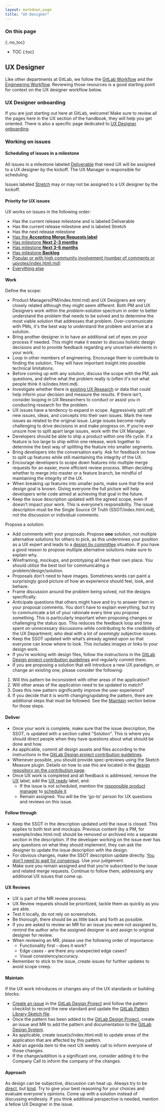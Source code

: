 ```yaml
---
layout: markdown_page
title: "UX Designer"
---
```


### On this page

{:.no_toc}

- TOC
{:toc}

## UX Designer

Like other departments at GitLab, we follow the [GitLab Workflow](https://github.com/daijapan/test/tree/master/communication/#everything-starts-with-an-issue/index.html.md) and the [Engineering Workflow](https://github.com/daijapan/test/tree/master/engineering/workflow/index.html.md/index.html.md). Reviewing those resources is a good starting point for context on the UX designer workflow below.

### UX Designer onboarding

If you are just starting out here at GitLab, welcome! Make sure to review all the pages here in the UX section of the handbook, they will help you get oriented. There is also a specific page dedicated to [UX Designer onboarding](https://github.com/daijapan/test/tree/master/engineering/ux/uxdesigner-onboarding/index.html.md).

### Working on issues

#### Scheduling of issues in a milestone
All issues in a milestone labeled [Deliverable](https://gitlab.com/groups/gitlab-org/issues?state=opened&label_name%5B%5D=Deliverable/index.html.md) that need UX will be assigned to a UX designer by the kickoff. The UX Manager is responsible for scheduling.

Issues labeled [Stretch](https://gitlab.com/groups/gitlab-org/-/issues?scope=all&utf8=%E2%9C%93&state=opened&label_name[]=Stretch/index.html.md) may or may not be assigned to a UX designer by the kickoff. 

#### Priority for UX issues
UX works on issues in the following order:
* Has the current release milestone and is labeled Deliverable
* Has the current release milestone and is labeled Stretch
* Has the next release milestone
* [Has the **Accepting Merge Requests label**](https://gitlab.com/groups/gitlab-org/-/issues?scope=all&utf8=%E2%9C%93&state=opened&label_name[]=Accepting%20Merge%20Requests/index.html.md)
* [Has milestone **Next 2-3 months**](https://gitlab.com/groups/gitlab-org/issues?scope=all&state=opened&utf8=%E2%9C%93&milestone_title=Next+2-3+months&label_name%5B%5D=UX/index.html.md)
* [Has milestone **Next 3-6 months**](https://gitlab.com/groups/gitlab-org/issues?scope=all&state=opened&utf8=%E2%9C%93&milestone_title=Next+3-6+months&label_name%5B%5D=UX/index.html.md)
* [Has milestone **Backlog**](https://gitlab.com/groups/gitlab-org/issues?scope=all&state=opened&utf8=%E2%9C%93&milestone_title=Backlog&label_name%5B%5D=UX/index.html.md)
* [Popular or with high community involvement (number of comments or upvotes/index.html.md)](https://gitlab.com/groups/gitlab-org/issues?label_name%5B%5D=UX&scope=all&sort=upvotes_desc&state=opened/index.html.md)
* [Everything else](https://gitlab.com/groups/gitlab-org/-/issues?scope=all&utf8=%E2%9C%93&state=opened&label_name[]=UX/index.html.md)

#### Work
Define the scope:
* Product Managers(PM/index.html.md) and UX Designers are very closely related although they might seem different. Both PM and UX Designers work within the _problem–solution_ spectrum in order to better understand the problem that needs to be solved and to determine the most viable solution that addresses that problem. Over-communicate with PMs, it's the best way to understand the problem and arrive at a solution.
* Bring another designer in to have an additional set of eyes on your process if needed. This might make it easier to discuss holistic design decisions and to provide feedback regarding any uncertain elements in your work.
* Loop in other members of engineering. Encourage them to contribute to finding the solution. They will have important insight into possible technical limitations.
* Before coming up with any solution, discuss the scope with the PM, ask questions, and define what the problem really is (often it's not what people think it is/index.html.md).
* Investigate whether there is [existing UX Research](https://github.com/daijapan/test/tree/master/engineering/ux/ux-research#ux-research-archive/index.html.md) or data that could help inform your decision and measure the results. If there isn't, consider looping in UX Researchers to conduct or assist you in conducting research for the problem.
* UX issues have a tendency to expand in scope. Aggressively split off new issues, ideas, and concepts into their own issues. Mark the new issues as related to the original issue. Large issues become really challenging to drive decisions in and make progress on. If you’re ever unsure how to split apart large issues, work with the UX Manager.
* Developers should be able to ship a product within one life cycle. If a feature is too large to ship within one release, work together to determine the best way of splitting the feature into smaller segments.
* Bring developers into the conversation early. Ask for feedback on how to split up features while still maintaining the integrity of the UX.
* Encourage developers to scope down features into multiple merge requests for an easier, more efficient review process. When deciding whether to merge into master or a feature branch, be mindful of maintaining the integrity of the UX.
* When breaking up features into smaller parts, make sure that the end design goal is known. Giving everyone the full picture will help developers write code aimed at achieving that goal in the future.
* Keep the issue description updated with the agreed scope, even if doesn’t impact your work. This is everyone’s responsibility. The issue description must be the Single Source Of Truth (SSOT/index.html.md), not the discussion or individual comments.

Propose a solution:
* Add comments with your proposals. Propose **one** solution, not multiple alternative solutions for others to pick, as this undermines your position as a UX expert and leads to a [design by committee](https://en.wikipedia.org/wiki/Design_by_committee/index.html.md) situation. If you have a good reason to propose multiple alternative solutions make sure to explain why.
* Wireframing, mockups, and prototyping all have their own place. You should utilize the best tool for communicating a problem/design/solution.
* Proposals don't need to have images. Sometimes words can paint a surprisingly good picture of how an experience should feel, look, and behave.
* Frame discussion around the problem being solved, not the designs specifically.
* Anticipate questions that others might have and try to answer them in your proposal comments. You don’t have to explain everything, but try to communicate a bit of your rationale every time you propose something. This is particularly important when proposing changes or challenging the status quo. This reduces the feedback loop and time spent on unnecessary discussions while contributing to the credibility of the UX Department, who deal with a lot of *seemingly* subjective issues.
* Keep the SSOT updated with what’s already agreed upon so that everyone can know where to look. This includes images or links to your design work.
* If you’re working with design files, follow the instructions in the [GitLab Design project contribution guidelines][gitlab-design-project-contribution-guidelines] and regularly commit them.
* If you are proposing a solution that will introduce a new UX paradigm, or change an existing one, please consider the following: 
1. Will this pattern be inconsistent with other areas of the application? 
1. Will other areas of the application need to be updated to match? 
1. Does this new pattern significantly improve the user experience? 
1. If you decide that it is worth changing/updating the pattern, there are additional steps that must be followed. See the [Maintain](https://github.com/daijapan/test/tree/master/engineering/ux/ux-designer#maintain/index.html.md) section below for those steps.

#### Deliver

* Once your work is complete, make sure that the issue description, the SSOT, is updated with a section called "Solution". This is where you should direct people when they have questions about what should be done and how.
* As applicable, commit all design assets and files according to the instructions in the [GitLab Design project contribution guidelines][gitlab-design-project-contribution-guidelines].
* Whenever possible, you should provide spec-previews using the Sketch Measure plugin. Details on how to use this are located in the [design repository on the contribution page](https://gitlab.com/gitlab-org/gitlab-design/blob/master/CONTRIBUTING.md#superpowers-/index.html.md).
* Once UX work is completed and all feedback is addressed, remove the [UX][ux-label] label, add the [UX ready][ux-ready-label] label, and:
    * If the issue is not scheduled, mention the [responsible product manager](https://github.com/daijapan/test/tree/master/product/#who-to-talk-to-for-what/index.html.md) to [schedule it](https://github.com/daijapan/test/tree/master/engineering/workflow/#scheduling-issues/index.html.md)
    * Remain assigned. You will be the 'go-to' person for UX questions and reviews on this issue.

#### Follow through

* Keep the SSOT in the description updated until the issue is closed. This applies to both text and mockups. Previous content (by a PM, for example/index.html.md) should be removed or archived into a separate section in the description. If the developer working on the issue ever has any questions on what they should implement, they can ask the designer to update the issue description with the design.
* For obvious changes, make the SSOT description update directly. [You don't need to wait for consensus](https://github.com/daijapan/test/tree/master/values/index.html.md/index.html.md). Use your judgement.
* Make sure you remain assigned and that you’re subscribed to the issue and related merge requests. Continue to follow them, addressing any additional UX issues that come up.

#### UX Reviews

* UX is part of the MR review process.
* UX Review requests should be prioritized, tackle them as quickly as you are able.
* Test it locally, do not rely on screenshots.
* Be thorough, there should be as little back and forth as possible.
* If you are asked to review an MR for an issue you were not assigned to, remind the author who the assigned designer is and assign to original designer for review.
* When reviewing an MR, please use the following order of importance:
    * Functionality first - does it work?
    * Edge cases - are there any unexpected edge cases?
    * Visual consistency/accuracy.
* Remember to stick to the issue, create issues for further updates to avoid scope creep.

#### Maintain

If the UX work introduces or changes any of the UX standards or building blocks:

* [Create an issue](https://gitlab.com/gitlab-org/gitlab-design/issues/new?issuable_template=UX%20Pattern/index.html.md) in the [GitLab Design Project](https://gitlab.com/gitlab-org/gitlab-design/index.html.md) and follow the pattern checklist to record the new standard and update the [GitLab Pattern Library Sketch file](https://gitlab.com/gitlab-org/gitlab-design/blob/master/gitlab-pattern-library.sketch/index.html.md).
* Once the pattern has been added to the [GitLab Design Project](https://gitlab.com/gitlab-org/gitlab-design/index.html.md), create an issue and MR to add the pattern and documentation to the [GitLab Design System](https://gitlab.com/gitlab-org/design.gitlab.com/index.html.md).
* As applicable, create issue(s/index.html.md) to update areas of the application that are affected by this pattern. 
* Add an agenda item to the next UX weekly call to inform everyone of those changes.
* If the change/addition is a significant one, consider adding it to the Company Call to inform the company of the changes.

#### Approach

As design can be subjective, discussion can heat up. Always try to be [direct](https://github.com/daijapan/test/tree/master/values/#directness/index.html.md), but [kind](https://github.com/daijapan/test/tree/master/values/#kindness/index.html.md). Try to give your best reasoning for your choices and evaluate everyone's opinions. Come up with a solution instead of discussing endlessly. If you think additional perspective is needed, mention a fellow UX Designer in the issue.

[ux-guide]: https://docs.gitlab.com/ee/development/ux_guide/
[ux-label]: https://gitlab.com/groups/gitlab-org/issues?scope=all&state=opened&utf8=%E2%9C%93&label_name%5B%5D=UX
[ux-ready-label]: https://gitlab.com/groups/gitlab-org/issues?scope=all&state=opened&utf8=%E2%9C%93&label_name%5B%5D=UX+ready
[gitlab-design-project-contribution-guidelines]: https://gitlab.com/gitlab-org/gitlab-design/blob/master/CONTRIBUTING.md
[twitter-sheet]: https://docs.google.com/spreadsheets/d/1GDAUNujD1-eRYxAj4FIYbCyy8ltCwwIWqVTd9-gf4wA/edit
